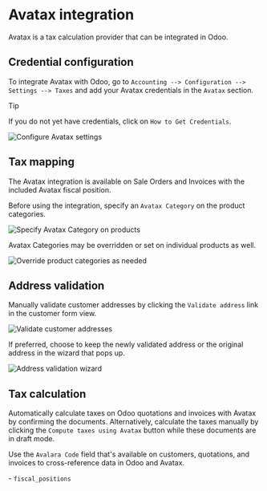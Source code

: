 # Avatax integration

Avatax is a tax calculation provider that can be integrated in Odoo.

## Credential configuration

To integrate Avatax with Odoo, go to `Accounting --> Configuration -->
Settings -->
Taxes` and add your Avatax credentials in the `Avatax` section.

<div class="tip">

<div class="title">

Tip

</div>

If you do not yet have credentials, click on `How to Get Credentials`.

</div>

![Configure Avatax settings](avatax/avatax-configuration-settings.png)

## Tax mapping

The Avatax integration is available on Sale Orders and Invoices with the
included Avatax fiscal position.

Before using the integration, specify an `Avatax Category` on the
product categories.

![Specify Avatax Category on products](avatax/avatax-category.png)

Avatax Categories may be overridden or set on individual products as
well.

![Override product categories as
needed](avatax/override-avatax-product-category.png)

## Address validation

Manually validate customer addresses by clicking the `Validate address`
link in the customer form view.

![Validate customer addresses](avatax/validate-customer-address.png)

If preferred, choose to keep the newly validated address or the original
address in the wizard that pops up.

![Address validation wizard](avatax/choose-customer-address.png)

## Tax calculation

Automatically calculate taxes on Odoo quotations and invoices with
Avatax by confirming the documents. Alternatively, calculate the taxes
manually by clicking the `Compute taxes
using Avatax` button while these documents are in draft mode.

Use the `Avalara Code` field that's available on customers, quotations,
and invoices to cross-reference data in Odoo and Avatax.

<div class="seealso">

\- `fiscal_positions`

</div>
